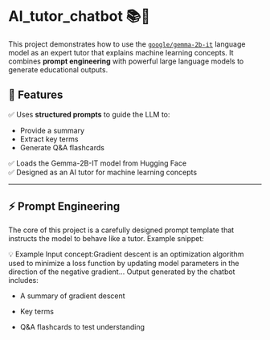 # AI_tutor_chatbot 📚🤖
This project demonstrates how to use the [`google/gemma-2b-it`](https://huggingface.co/google/gemma-2b-it) language model as an expert tutor that explains machine learning concepts. It combines **prompt engineering** with powerful large language models to generate educational outputs.


## 🚀 Features

✅ Uses **structured prompts** to guide the LLM to:
- Provide a summary
- Extract key terms
- Generate Q&A flashcards

✅ Loads the Gemma-2B-IT model from Hugging Face  
✅ Designed as an AI tutor for machine learning concepts

---

## ⚡ Prompt Engineering

The core of this project is a carefully designed prompt template that instructs the model to behave like a tutor. Example snippet:

💡 Example
Input concept:Gradient descent is an optimization algorithm used to minimize a loss function by updating model parameters in the direction of the negative gradient...
Output generated by the chatbot includes:

- A summary of gradient descent

- Key terms

- Q&A flashcards to test understanding
